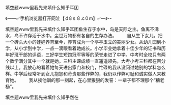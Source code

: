 填空题www里我先来填什么知乎耳团

《——✅手机浏览器打开网沚【ｄ8ｓ８.c０m】✅—》--

填空题www里我先来填什么知乎耳团鱼生存于水中，鸟是天际之主。鱼离不沸水，鸟不许存活于水中。尘世万物都有各自的生存办法。
　　自从生下女儿，把一个砖头大小的娃娃养育至今，养育成为一个亭亭玉立的美丽少女。从幼儿园到小学，从小学到中学，一点一滴眼看着她成长。小学毕业她拿着十佳少年的证书和历年好班干部的评语，三好学生短跑冠军等等的荣誉走进了中学。中考时全校只有两个数学满分其中一个就是她。三科主课成绩一直遥遥领先，大考小考三科都在百分线以上。我放心的看着她每天进出家门和校门，忙碌的我从没问过她别的学科怎么样。中学后经常听到女儿抱怨和苛责那些作弊的，我仍以作弊可耻和诚实做人来教育她。
　　我从挨他训的那一刻起，在心里狠狠的发誓：一辈子都不理那个“糟老杨”。





填空题www里我先来填什么知乎然在
